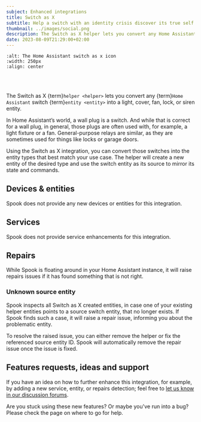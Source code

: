 ```yaml
---
subject: Enhanced integrations
title: Switch as X
subtitle: Help a switch with an identity crisis discover its true self.
thumbnail: ../images/social.png
description: The Switch as X helper lets you convert any Home Assistant switch entity into a light, cover, fan, lock, or siren entity. Spook detects issues with them.
date: 2023-08-09T21:29:00+02:00
---
```


```{image} https://brands.home-assistant.io/switch_as_x/logo.png
:alt: The Home Assistant switch as x icon
:width: 250px
:align: center
```

<br><br>

The Switch as X {term}`helper <helper>` lets you convert any {term}`Home Assistant` switch {term}`entity <entity>` into a light, cover, fan, lock, or siren entity.

In Home Assistant’s world, a wall plug is a switch. And while that is correct for a wall plug, in general, those plugs are often used with, for example, a light fixture or a fan. General-purpose relays are similar, as they are sometimes used for things like locks or garage doors.

Using the Switch as X integration, you can convert those switches into the entity types that best match your use case. The helper will create a new entity of the desired type and use the switch entity as its source to mirror its state and commands.

## Devices & entities

Spook does not provide any new devices or entities for this integration.

## Services

Spook does not provide service enhancements for this integration.

## Repairs

While Spook is floating around in your Home Assistant instance, it will raise repairs issues if it has found something that is not right.

### Unknown source entity

Spook inspects all Switch as X created entities, in case one of your existing helper entities points to a source switch entity, that no longer exists. If Spook finds such a case, it will raise a repair issue, informing you about the problematic entity.

To resolve the raised issue, you can either remove the helper or fix the referenced source entity ID. Spook will automatically remove the repair issue once the issue is fixed.

## Features requests, ideas and support

If you have an idea on how to further enhance this integration, for example, by adding a new service, entity, or repairs detection; feel free to [let us know in our discussion forums](https://github.com/frenck/spook/discussions).

Are you stuck using these new features? Or maybe you've run into a bug? Please check the [](../support) page on where to go for help.
